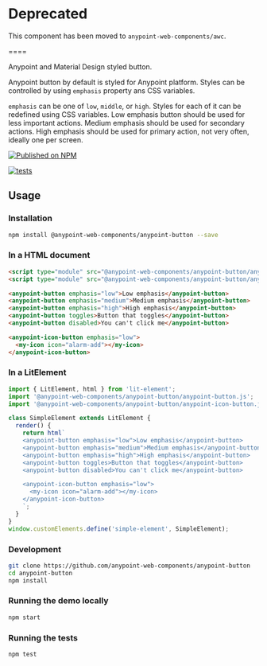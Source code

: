 # Deprecated

This component has been moved to `anypoint-web-components/awc`.

====

Anypoint and Material Design styled button.

Anypoint button by default is styled for Anypoint platform. Styles can be controlled by using `emphasis` property ans CSS variables.

`emphasis` can be one of `low`, `middle`, or `high`. Styles for each of it can be redefined using CSS variables.
Low emphasis button should be used for less important actions.
Medium emphasis should be used for secondary actions.
High emphasis should be used for primary action, not very often, ideally one per screen.

[![Published on NPM](https://img.shields.io/npm/v/@anypoint-web-components/anypoint-button.svg)](https://www.npmjs.com/package/@anypoint-web-components/anypoint-button)


[![tests](https://github.com/anypoint-web-components/anypoint-button/actions/workflows/deployment.yml/badge.svg)](https://github.com/anypoint-web-components/anypoint-button/actions/workflows/deployment.yml)

## Usage

### Installation

```sh
npm install @anypoint-web-components/anypoint-button --save
```

### In a HTML document

```html
<script type="module" src="@anypoint-web-components/anypoint-button/anypoint-button.js"></script>
<script type="module" src="@anypoint-web-components/anypoint-button/anypoint-icon-button.js"></script>

<anypoint-button emphasis="low">Low emphasis</anypoint-button>
<anypoint-button emphasis="medium">Medium emphasis</anypoint-button>
<anypoint-button emphasis="high">High emphasis</anypoint-button>
<anypoint-button toggles>Button that toggles</anypoint-button>
<anypoint-button disabled>You can't click me</anypoint-button>

<anypoint-icon-button emphasis="low">
  <my-icon icon="alarm-add"></my-icon>
</anypoint-icon-button>
```

### In a LitElement

```js
import { LitElement, html } from 'lit-element';
import '@anypoint-web-components/anypoint-button/anypoint-button.js';
import '@anypoint-web-components/anypoint-button/anypoint-icon-button.js';

class SimpleElement extends LitElement {
  render() {
    return html`
    <anypoint-button emphasis="low">Low emphasis</anypoint-button>
    <anypoint-button emphasis="medium">Medium emphasis</anypoint-button>
    <anypoint-button emphasis="high">High emphasis</anypoint-button>
    <anypoint-button toggles>Button that toggles</anypoint-button>
    <anypoint-button disabled>You can't click me</anypoint-button>

    <anypoint-icon-button emphasis="low">
      <my-icon icon="alarm-add"></my-icon>
    </anypoint-icon-button>
    `;
  }
}
window.customElements.define('simple-element', SimpleElement);
```

### Development

```sh
git clone https://github.com/anypoint-web-components/anypoint-button
cd anypoint-button
npm install
```

### Running the demo locally

```sh
npm start
```

### Running the tests

```sh
npm test
```

